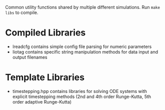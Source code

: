 Common utility functions shared by multiple different simulations. Run `make libs` to compile.

# Compiled Libraries
- lreadcfg contains simple config file parsing for numeric parameters
- liotag contains specific string manipulation methods for data input and output filenames

# Template Libraries
- timestepping.hpp contains libraries for solving ODE systems with explicit timestepping methods (2nd and 4th order Runge-Kutta, 5th order adaptive Runge-Kutta)